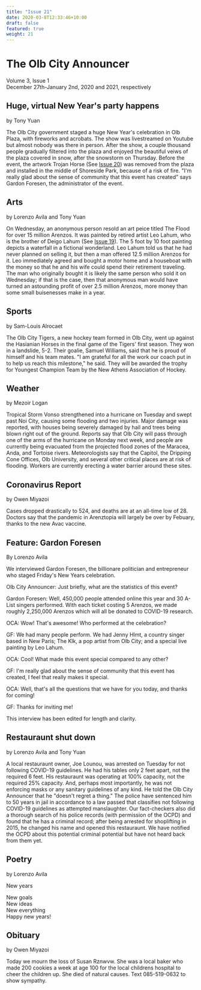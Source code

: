 ```yaml
---
title: "Issue 21"
date: 2020-03-8T12:33:46+10:00
draft: false
featured: true
weight: 21
---
```


# The Olb City Announcer
Volume 3, Issue 1    
December 27th-January 2nd, 2020 and 2021, respectively

## Huge, virtual New Year's party happens
by Tony Yuan

The Olb City government staged a huge New Year's celebration in Olb Plaza, with fireworks and acrobats. The show was livestreamed on Youtube but almost nobody was there in person. After the show, a couple thousand people gradually filtered into the plaza and enjoyed the beautiful veiws of the plaza covered in snow, after the snowstorm on Thursday. Before the event, the artwork Trojan Horse (See [Issue 20](https://www.arenztopia.com/news/issue-20/)) was removed from the plaza and installed in the middle of Shoreside Park, because of a risk of fire. "I'm really glad about the sense of community that this event has created" says Gardon Foresen, the administrator of the event.

## Arts
by Lorenzo Avila and Tony Yuan

On Wednesday, an anonymous person resold an art peice titled The Flood for over 15 million Arenzos. It was painted by retired artist Leo Lahum, who is the brother of Deigo Lahum (See [Issue 19](https://www.arenztopia.com/news/issue-19/)). The 5 foot by 10 foot painting depicts a waterfall in a fictional wonderland. Leo Lahum told us that he had never planned on selling it, but then a man offered 12.5 million Arenzos for it. Leo immediately agreed and bought a motor home and a houseboat with the money so that he and his wife could spend their retirement traveling. The man who originally bought it is likely the same person who sold it on Wednesday; if that is the case, then that anonymous man would have turned an astounding profit of over 2.5 million Arenzos, more money than some small buisenesses make in a year.

## Sports
by Sam-Louis Alrocaet

The Olb City Tigers, a new hockey team formed in Olb City, went up against the Hasianian Horses in the final game of the Tigers' first season. They won in a landslide, 5-2. Their goalie, Samuel Williams, said that he is proud of himself and his team mates. "I am grateful for all the work our coach put in to help us reach this milestone," he said. They will be awarded the trophy for Youngest Champion Team by the New Athens Association of Hockey.

## Weather
by Mezoir Logan 

Tropical Storm Vonso strengthened into a hurricane on Tuesday and swept past Noi City, causing some flooding and two injuries. Major damage was reported, with houses being severely damaged by hail and trees being blown right out of the ground. Reports say that Olb City will pass through one of the arms of the hurricane on Monday next week, and people are currently being evacuated from the projected flood zones of the Maracea, Anda, and Tortoise rivers. Meteorologists say that the Capitol, the Dripping Cone Offices, Olb University, and several other critical places are at risk of flooding. Workers are currently erecting a water barrier around these sites.

## Coronavirus Report
by Owen Miyazoi

Cases dropped drastically to 524, and deaths are at an all-time low of 28. Doctors say that the pandemic in Arenztopia will largely be over by Febuary, thanks to the new Avac vaccine.

## Feature: Gardon Foresen
By Lorenzo Avila

We interviewed Gardon Foresen, the billionare politician and entrepreneur who staged Friday's New Years celebration.

Olb City Announcer: Just briefly, what are the statistics of this event?

Gardon Foresen: Well, 450,000 people attended online this year and 30 A-List singers performed. With each ticket costing 5 Arenzos, we made roughly 2,250,000 Arenzos which will all be donated to COVID-19 research.

OCA: Wow! That's awesome! Who performed at the celebration?

GF: We had many people perform. We had Jenny Hlmt, a country singer based in New Paris; The Klk, a pop artist from Olb City; and a special live painting by Leo Lahum.

OCA: Cool! What made this event special compared to any other?

GF: I'm really glad about the sense of community that this event has created, I feel that really makes it special.

OCA: Well, that's all the questions that we have for you today, and thanks for coming!

GF: Thanks for inviting me!

This interview has been edited for length and clarity.

## Restauraunt shut down
by Lorenzo Avila and Tony Yuan

A local restauraunt owner, Joe Lounou, was arrested on Tuesday for not following COVID-19 guidelines. He had his tables only 2 feet apart, not the required 6 feet. His restauraunt was operating at 100% capacity, not the required 25% capacity. And, perhaps most importantly, he was not enforcing masks or any sanitary guidelines of any kind. He told the Olb City Announcer that he "doesn't regret a thing." The police have sentenced him to 50 years in jail in accordance to a law passed that classifies not following COVID-19 guidelines as attempted manslaughter. Our fact-checkers also did a thorough search of his police records (with permission of the OCPD) and found that he has a criminal record; after being arrested for shoplifting in 2015, he changed his name and opened this restauraunt. We have notified the OCPD about this potential criminal potential but have not heard back from them yet.

## Poetry 
by Lorenzo Avila

New years    

New goals    
New ideas    
New everything    
Happy new years!    

## Obituary
by Owen Miyazoi

Today we mourn the loss of Susan Rznwvw. She was a local baker who made 200 cookies a week at age 100 for the local childrens hospital to cheer the children up. She died of natural causes. Text 085-519-0632 to show sympathy.
